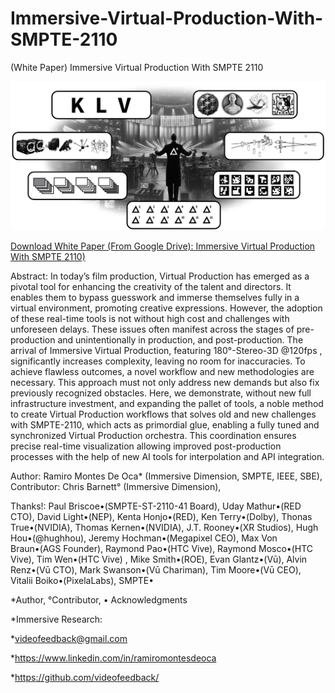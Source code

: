 # Immersive-Virtual-Production-With-SMPTE-2110
(White Paper) Immersive Virtual Production With SMPTE 2110

![Immersive-Virtual-Production-With-SMPTE-2110](https://github.com/videofeedback/Immersive-Virtual-Production-With-SMPTE-2110/blob/main/images/Orchestrated_Metadata_Syncronization_with_SMPTE_2110-41_42.png)


[Download White Paper (From Google Drive): Immersive Virtual Production With SMPTE 2110) ](https://drive.google.com/file/d/18_TRpn0Eq5P9FKoXrzmxIKjk7gLn1x6t/view?usp=sharing)



Abstract: In today’s film production, Virtual Production has emerged as a pivotal tool for enhancing the creativity of the talent and directors. It enables them to bypass guesswork and immerse themselves fully in a virtual environment, promoting creative expressions. However, the adoption of these real-time tools is not without high cost and challenges with unforeseen delays. These issues often manifest across the stages of pre-production and unintentionally in production, and post-production. The arrival of Immersive Virtual Production, featuring 180°-Stereo-3D @120fps , significantly increases complexity, leaving no room for inaccuracies. To achieve flawless outcomes, a novel workflow and new methodologies are necessary. This approach must not only address new demands but also fix previously recognized obstacles. Here, we demonstrate, without new full infrastructure investment, and expanding the pallet of tools, a noble method to create Virtual Production workflows that solves old and new challenges with SMPTE-2110, which acts as primordial glue, enabling a fully tuned and synchronized Virtual Production orchestra. This coordination ensures precise real-time visualization allowing improved post-production processes with the help of new AI tools for interpolation and API integration.

Author: Ramiro Montes De Oca* (Immersive Dimension, SMPTE, IEEE, SBE),
Contributor: Chris Barnett° (Immersive Dimension),

Thanks!:
Paul Briscoe•(SMPTE-ST-2110-41 Board), Uday Mathur•(RED CTO), David Light•(NEP),
Kenta Honjo•(RED), Ken Terry•(Dolby), Thonas True•(NVIDIA), Thomas Kernen•(NVIDIA),
J.T. Rooney•(XR Studios), Hugh Hou•(@hughhou), Jeremy Hochman•(Megapixel CEO),
Max Von Braun•(AGS Founder), Raymond Pao•(HTC Vive), Raymond Mosco•(HTC Vive),
Tim Wen•(HTC Vive) , Mike Smith•(ROE), Evan Glantz•(Vū), Alvin Renz•(Vū CTO),
Mark Swanson•(Vū Chariman), Tim Moore•(Vū CEO), Vitalii Boiko•(PixelaLabs), SMPTE•

*Author, °Contributor, • Acknowledgments

*Immersive Research:

*videofeedback@gmail.com

*https://www.linkedin.com/in/ramiromontesdeoca

*https://github.com/videofeedback/



